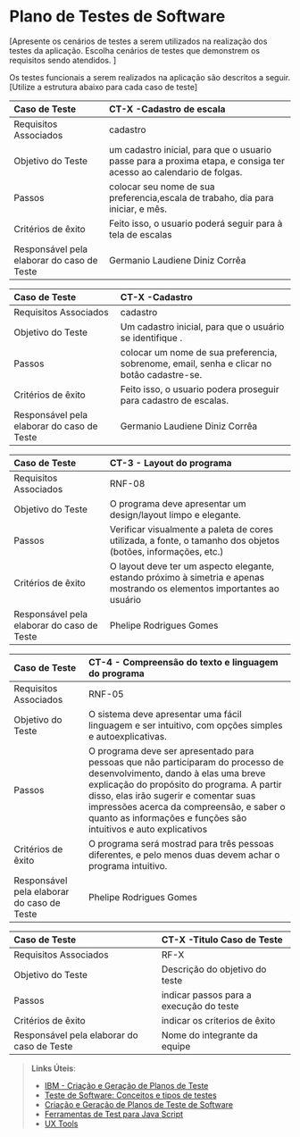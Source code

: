# Plano de Testes de Software

[Apresente os cenários de testes a serem utilizados na realização dos testes da aplicação. Escolha cenários de testes que demonstrem os requisitos sendo atendidos. ]

Os testes funcionais a serem realizados na aplicação são descritos a seguir. [Utilize a estrutura abaixo para cada caso de teste]

|Caso de Teste    | CT-X -Cadastro de escala |
|:---|:---|
| Requisitos Associados | cadastro |
| Objetivo do Teste | um cadastro inicial, para que o usuario passe para a proxima etapa, e consiga ter acesso ao calendario de folgas. |
| Passos |colocar seu nome de sua preferencia,escala de trabaho, dia para iniciar, e mês. |
| Critérios de êxito | Feito isso, o usuario poderá seguir para à tela de escalas  |
| Responsável pela elaborar do caso de Teste | Germanio Laudiene Diniz Corrêa |

|Caso de Teste    | CT-X -Cadastro  |
|:---|:---|
| Requisitos Associados | cadastro |
| Objetivo do Teste | Um cadastro inicial, para que o usuário se identifique . |
| Passos |colocar um nome de sua preferencia, sobrenome, email, senha e clicar no botâo cadastre-se. |
| Critérios de êxito | Feito isso, o usuario podera proseguir para cadastro de escalas.  |
| Responsável pela elaborar do caso de Teste | Germanio Laudiene Diniz Corrêa |


 |Caso de Teste    | CT-3 - Layout do programa  |
|:---|:---|
| Requisitos Associados | RNF-08 |
| Objetivo do Teste |O programa deve apresentar um design/layout limpo e elegante. |
| Passos |Verificar visualmente a paleta de cores utilizada, a fonte, o tamanho dos objetos (botões, informações, etc.) |
| Critérios de êxito | O layout deve ter um aspecto elegante, estando próximo à simetria e apenas mostrando os elementos importantes ao usuário  |
| Responsável pela elaborar do caso de Teste | Phelipe Rodrigues Gomes |


 |Caso de Teste    | CT-4 - Compreensão do texto e linguagem do programa |
|:---|:---|
| Requisitos Associados | RNF-05 |
| Objetivo do Teste | O sistema deve apresentar uma fácil linguagem e ser intuitivo, com opções simples e autoexplicativas. |
| Passos | O programa deve ser apresentado para pessoas que não participaram do processo de desenvolvimento, dando à elas uma breve explicação do propósito do programa. A partir disso, elas irão sugerir e comentar suas impressões acerca da compreensão, e saber o quanto as informações e funções são intuitivos e auto explicativos |
| Critérios de êxito | O programa será mostrad para três pessoas diferentes, e pelo menos duas devem achar o programa intuitivo. |
| Responsável pela elaborar do caso de Teste | Phelipe Rodrigues Gomes |



 |Caso de Teste    | CT-X -Titulo Caso de Teste  |
|:---|:---|
| Requisitos Associados | RF-X |
| Objetivo do Teste |Descrição do objetivo do teste |
| Passos |indicar passos para a execução do teste |
| Critérios de êxito | indicar os criterios de êxito  |
| Responsável pela elaborar do caso de Teste |Nome do integrante da equipe |
> **Links Úteis**:
> - [IBM - Criação e Geração de Planos de Teste](https://www.ibm.com/developerworks/br/local/rational/criacao_geracao_planos_testes_software/index.html)
> -  [Teste de Software: Conceitos e tipos de testes](https://blog.onedaytesting.com.br/teste-de-software/)
> - [Criação e Geração de Planos de Teste de Software](https://www.ibm.com/developerworks/br/local/rational/criacao_geracao_planos_testes_software/index.html)
> - [Ferramentas de Test para Java Script](https://geekflare.com/javascript-unit-testing/)
> - [UX Tools](https://uxdesign.cc/ux-user-research-and-user-testing-tools-2d339d379dc7)
